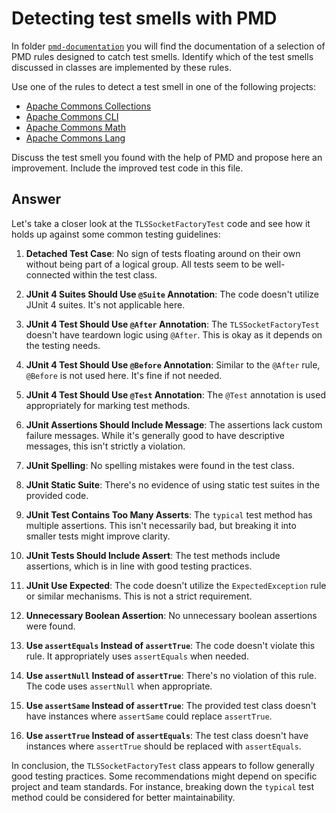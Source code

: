# Detecting test smells with PMD

In folder [`pmd-documentation`](../pmd-documentation) you will find the documentation of a selection of PMD rules designed to catch test smells.
Identify which of the test smells discussed in classes are implemented by these rules.

Use one of the rules to detect a test smell in one of the following projects:

- [Apache Commons Collections](https://github.com/apache/commons-collections)
- [Apache Commons CLI](https://github.com/apache/commons-cli)
- [Apache Commons Math](https://github.com/apache/commons-math)
- [Apache Commons Lang](https://github.com/apache/commons-lang)

Discuss the test smell you found with the help of PMD and propose here an improvement.
Include the improved test code in this file.

## Answer

Let's take a closer look at the `TLSSocketFactoryTest` code and see how it holds up against some common testing guidelines:

1. **Detached Test Case**: No sign of tests floating around on their own without being part of a logical group. All tests seem to be well-connected within the test class.

2. **JUnit 4 Suites Should Use `@Suite` Annotation**: The code doesn't utilize JUnit 4 suites. It's not applicable here.

3. **JUnit 4 Test Should Use `@After` Annotation**: The `TLSSocketFactoryTest` doesn't have teardown logic using `@After`. This is okay as it depends on the testing needs.

4. **JUnit 4 Test Should Use `@Before` Annotation**: Similar to the `@After` rule, `@Before` is not used here. It's fine if not needed.

5. **JUnit 4 Test Should Use `@Test` Annotation**: The `@Test` annotation is used appropriately for marking test methods.

6. **JUnit Assertions Should Include Message**: The assertions lack custom failure messages. While it's generally good to have descriptive messages, this isn't strictly a violation.

7. **JUnit Spelling**: No spelling mistakes were found in the test class.

8. **JUnit Static Suite**: There's no evidence of using static test suites in the provided code.

9. **JUnit Test Contains Too Many Asserts**: The `typical` test method has multiple assertions. This isn't necessarily bad, but breaking it into smaller tests might improve clarity.

10. **JUnit Tests Should Include Assert**: The test methods include assertions, which is in line with good testing practices.

11. **JUnit Use Expected**: The code doesn't utilize the `ExpectedException` rule or similar mechanisms. This is not a strict requirement.

12. **Unnecessary Boolean Assertion**: No unnecessary boolean assertions were found.

13. **Use `assertEquals` Instead of `assertTrue`**: The code doesn't violate this rule. It appropriately uses `assertEquals` when needed.

14. **Use `assertNull` Instead of `assertTrue`**: There's no violation of this rule. The code uses `assertNull` when appropriate.

15. **Use `assertSame` Instead of `assertTrue`**: The provided test class doesn't have instances where `assertSame` could replace `assertTrue`.

16. **Use `assertTrue` Instead of `assertEquals`**: The test class doesn't have instances where `assertTrue` should be replaced with `assertEquals`.

In conclusion, the `TLSSocketFactoryTest` class appears to follow generally good testing practices. Some recommendations might depend on specific project and team standards. For instance, breaking down the `typical` test method could be considered for better maintainability.

